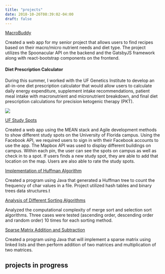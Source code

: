 ```yaml
---
title: "projects"
date: 2018-10-26T08:39:02-04:00
draft: false
---
```


<a href="https://macrobuddy.com" target="_blank">MacroBuddy</a>
<p>
  Created a web app for my senior project that allows users to find recipes based on their macro/micro nutrient needs and diet type. The project utilizes the Spoonacular API on the backend and the GatsbyJS framework along with react-bootstrap components on the frontend.
</p>

<h4>Diet Prescription Calculator</h4>
<p>
  During this summer, I worked with the UF Genetics Institute to develop an all-in-one diet prescription calculator that would allow users to calculate daily energy expenditure, supplement intake recommendations, patient meal intake with macronutrient and micronutrient breakdown, and final diet prescription calculations for precision ketogenic therapy (PKT).
</p>
<a target="_blank" href="/img/dietRx.jpg">
  <img class="image" src="/img/dietRx.jpg">
</a>

<a href="https://nightowls-study-spots.herokuapp.com/" target="_blank">UF Study Spots</a>
<p>
  Created a web app using the MEAN stack and Agile development methods to show different
  study spots on the University of Florida campus. Using the Facebook API, we required users to sign in
  with their Facebook accounts to use the app. The Mapbox API was used to display different buildings
  on campus. Within each pin, the user can see the spots on campus as well as check in to a spot. If users
  finds a new study spot, they are able to add that location on the map. Users are also able to rate the study spots.
</p>

<a href="https://github.com/ahadvirani/HuffmanAlg" target="_blank">Implementation of Huffman Algorithm</a>
<p>Created a program using Java that generated a Huffman tree to count the frequency of char values in a file. Project utilized hash tables and binary trees data structures.t</p>

<a href="https://github.com/ahadvirani/SortingAnalysis" target="_blank">Analysis of Different Sorting Algorithms</a>
<p>Analyzed the computational complexity of merge sort and selection sort algorithms. Three cases were tested (ascending order, descending order and random order) 10 times for each sorting method.</p>

<a href="https://github.com/ahadvirani/SparseMatrix" target="_blank">Sparse Matrix Addition and Subtraction</a>
<p>Created a program using Java that will implement a sparse matrix using linked lists and then perform addition of two matrices and multiplication of two matrices.</p>

<h2>projects in progress</h2>
